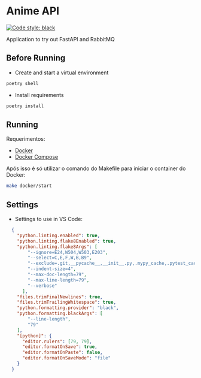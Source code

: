 # Anime API

[![Code style: black](https://img.shields.io/badge/code%20style-black-000000.svg)](https://github.com/psf/black)

Application to try out FastAPI and RabbitMQ

## Before Running

- Create and start a virtual environment

```sh
poetry shell
```

- Install requirements

```sh
poetry install
```

## Running

Requerimentos:

- [Docker](https://docs.docker.com/get-docker/)
- [Docker Compose](https://docs.docker.com/compose/install/)

Após isso é só utilizar o comando do Makefile para iniciar o container do Docker:

```sh
make docker/start
```

## Settings

- Settings to use in VS Code:

```json
  {
    "python.linting.enabled": true,
    "python.linting.flake8Enabled": true,
    "python.linting.flake8Args": [
        "--ignore=E24,W504,W503,E203",
        "--select=C,E,F,W,B,B9",
        "--exclude=.git,__pycache__,__init__.py,.mypy_cache,.pytest_cache",
        "--indent-size=4",
        "--max-doc-length=79",
        "--max-line-length=79",
        "--verbose"
      ],
    "files.trimFinalNewlines": true,
    "files.trimTrailingWhitespace": true,
    "python.formatting.provider": "black",
    "python.formatting.blackArgs": [
        "--line-length",
        "79"
    ],
    "[python]": {
      "editor.rulers": [79, 79],
      "editor.formatOnSave": true,
      "editor.formatOnPaste": false,
      "editor.formatOnSaveMode": "file"
    }
  }

```
